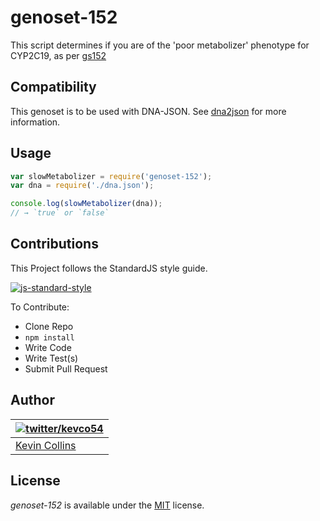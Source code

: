 # genoset-152

This script determines if you are of the 'poor metabolizer' phenotype for CYP2C19, as per [gs152](http://www.snpedia.com/index.php/Gs152)

## Compatibility

This genoset is to be used with DNA-JSON. See [dna2json](https://github.com/genomejs/dna2json) for more information.

## Usage

```js
var slowMetabolizer = require('genoset-152');
var dna = require('./dna.json');

console.log(slowMetabolizer(dna));
// → `true` or `false`
```

## Contributions

This Project follows the StandardJS style guide.

[![js-standard-style](https://cdn.rawgit.com/feross/standard/master/badge.svg)](https://github.com/feross/standard)

To Contribute:

- Clone Repo
- `npm install`
- Write Code
- Write Test(s)
- Submit Pull Request


## Author

| [![twitter/kevco54](https://gravatar.com/avatar/c3f0cac49ad7d267cb58499a86bfdd19)](https://twitter.com/kevco54 "Follow @kevco54 on Twitter") |
|---|
| [Kevin Collins](https://iamkevin.co/) |

## License

_genoset-152_ is available under the [MIT](https://mths.be/mit) license.
